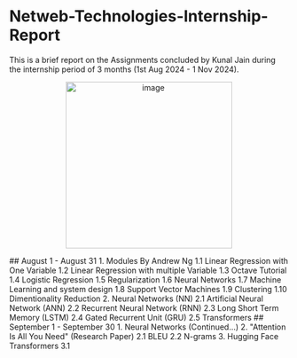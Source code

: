 # Netweb-Technologies-Internship-Report 
This is a brief report on the Assignments concluded by Kunal Jain during the internship period of 3 months (1st Aug 2024 - 1 Nov 2024).
<p align = "center">
<img width="300" alt="image" src="https://github.com/user-attachments/assets/e015994c-36b7-4b23-af40-e1985ab0e5f4">
</p>
## August 1 - August 31
1. Modules By Andrew Ng
  1.1 Linear Regression with One Variable 
  1.2 Linear Regression with multiple Variable 
  1.3 Octave Tutorial 
  1.4 Logistic Regression
  1.5 Regularization
  1.6 Neural Networks 
  1.7 Machine Learning and system design 
  1.8 Support Vector Machines 
  1.9 Clustering 
  1.10 Dimentionality Reduction 
2. Neural Networks (NN)
  2.1 Artificial Neural Network (ANN)
  2.2 Recurrent Neural Network (RNN)
  2.3 Long Short Term Memory (LSTM)
  2.4 Gated Recurrent Unit (GRU)
  2.5 Transformers 
## September 1 - September 30
1. Neural Networks (Continued...)
2. "Attention Is All You Need" (Research Paper)
  2.1 BLEU 
  2.2 N-grams
3. Hugging Face Transformers 
  3.1 
